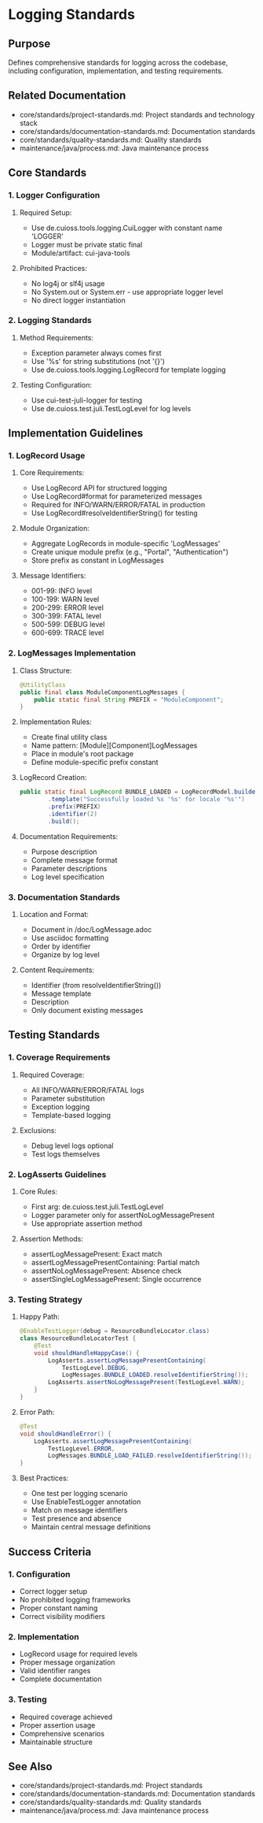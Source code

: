 # Logging Standards

## Purpose
Defines comprehensive standards for logging across the codebase, including configuration, implementation, and testing requirements.

## Related Documentation
- core/standards/project-standards.md: Project standards and technology stack
- core/standards/documentation-standards.md: Documentation standards
- core/standards/quality-standards.md: Quality standards
- maintenance/java/process.md: Java maintenance process

## Core Standards

### 1. Logger Configuration
1. Required Setup:
   - Use de.cuioss.tools.logging.CuiLogger with constant name 'LOGGER'
   - Logger must be private static final
   - Module/artifact: cui-java-tools

2. Prohibited Practices:
   - No log4j or slf4j usage
   - No System.out or System.err - use appropriate logger level
   - No direct logger instantiation

### 2. Logging Standards
1. Method Requirements:
   - Exception parameter always comes first
   - Use '%s' for string substitutions (not '{}')
   - Use de.cuioss.tools.logging.LogRecord for template logging

2. Testing Configuration:
   - Use cui-test-juli-logger for testing
   - Use de.cuioss.test.juli.TestLogLevel for log levels

## Implementation Guidelines

### 1. LogRecord Usage
1. Core Requirements:
   - Use LogRecord API for structured logging
   - Use LogRecord#format for parameterized messages
   - Required for INFO/WARN/ERROR/FATAL in production
   - Use LogRecord#resolveIdentifierString() for testing

2. Module Organization:
   - Aggregate LogRecords in module-specific 'LogMessages'
   - Create unique module prefix (e.g., "Portal", "Authentication")
   - Store prefix as constant in LogMessages

3. Message Identifiers:
   - 001-99: INFO level
   - 100-199: WARN level
   - 200-299: ERROR level
   - 300-399: FATAL level
   - 500-599: DEBUG level
   - 600-699: TRACE level

### 2. LogMessages Implementation
1. Class Structure:
   ```java
   @UtilityClass
   public final class ModuleComponentLogMessages {
       public static final String PREFIX = "ModuleComponent";
   }
   ```

2. Implementation Rules:
   - Create final utility class
   - Name pattern: [Module][Component]LogMessages
   - Place in module's root package
   - Define module-specific prefix constant

3. LogRecord Creation:
   ```java
   public static final LogRecord BUNDLE_LOADED = LogRecordModel.builder()
           .template("Successfully loaded %s '%s' for locale '%s'")
           .prefix(PREFIX)
           .identifier(2)
           .build();
   ```

4. Documentation Requirements:
   - Purpose description
   - Complete message format
   - Parameter descriptions
   - Log level specification

### 3. Documentation Standards
1. Location and Format:
   - Document in /doc/LogMessage.adoc
   - Use asciidoc formatting
   - Order by identifier
   - Organize by log level

2. Content Requirements:
   - Identifier (from resolveIdentifierString())
   - Message template
   - Description
   - Only document existing messages

## Testing Standards

### 1. Coverage Requirements
1. Required Coverage:
   - All INFO/WARN/ERROR/FATAL logs
   - Parameter substitution
   - Exception logging
   - Template-based logging

2. Exclusions:
   - Debug level logs optional
   - Test logs themselves

### 2. LogAsserts Guidelines
1. Core Rules:
   - First arg: de.cuioss.test.juli.TestLogLevel
   - Logger parameter only for assertNoLogMessagePresent
   - Use appropriate assertion method

2. Assertion Methods:
   - assertLogMessagePresent: Exact match
   - assertLogMessagePresentContaining: Partial match
   - assertNoLogMessagePresent: Absence check
   - assertSingleLogMessagePresent: Single occurrence

### 3. Testing Strategy
1. Happy Path:
   ```java
   @EnableTestLogger(debug = ResourceBundleLocator.class)
   class ResourceBundleLocatorTest {
       @Test
       void shouldHandleHappyCase() {
           LogAsserts.assertLogMessagePresentContaining(
               TestLogLevel.DEBUG,
               LogMessages.BUNDLE_LOADED.resolveIdentifierString());
           LogAsserts.assertNoLogMessagePresent(TestLogLevel.WARN);
       }
   }
   ```

2. Error Path:
   ```java
   @Test
   void shouldHandleError() {
       LogAsserts.assertLogMessagePresentContaining(
           TestLogLevel.ERROR,
           LogMessages.BUNDLE_LOAD_FAILED.resolveIdentifierString());
   }
   ```

3. Best Practices:
   - One test per logging scenario
   - Use EnableTestLogger annotation
   - Match on message identifiers
   - Test presence and absence
   - Maintain central message definitions

## Success Criteria

### 1. Configuration
- Correct logger setup
- No prohibited logging frameworks
- Proper constant naming
- Correct visibility modifiers

### 2. Implementation
- LogRecord usage for required levels
- Proper message organization
- Valid identifier ranges
- Complete documentation

### 3. Testing
- Required coverage achieved
- Proper assertion usage
- Comprehensive scenarios
- Maintainable structure

## See Also
- core/standards/project-standards.md: Project standards
- core/standards/documentation-standards.md: Documentation standards
- core/standards/quality-standards.md: Quality standards
- maintenance/java/process.md: Java maintenance process
